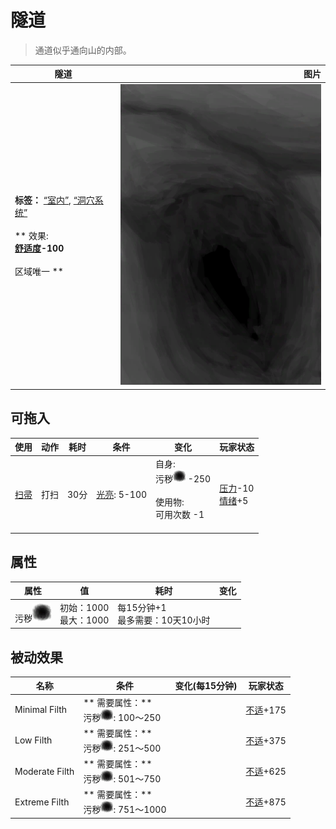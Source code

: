 # 隧道  
> 通道似乎通向山的内部。  
  
  隧道  |   图片   
 ----  |  ----:   
 **标签：**	[“室内”](tag_EnvIndoors.md), [“洞穴系统”](tag_EnvCaveSystem.md)<br><br>** 效果: **<br>[舒适度](Comfort.md)-100<br><br>** 区域唯一 **  |  ![](Sprite/NarrowTunnel.png)   
  
## 可拖入  
使用  |  动作  |  耗时  |  条件  |  变化  |  玩家状态  
----  |  ----  |  ----  |  ----  |  ----  |  ----  
[扫帚](Broom.md)  |  打扫  |  30分  |  [光亮](Light.md): 5-100  |  自身:<br>污秽<img decoding="async" src="Sprite/Dirt4.png" style="width:20px;">  -250<br><br>使用物:<br>可用次数  -1<br><br>  |  [压力](Stress.md)-10<br>[情绪](Morale.md)+5  
## 属性   
属性  |  值  |  耗时  |  变化  
----  |  ----  |  ----  |  ----  
污秽<img decoding="async" src="Sprite/Dirt4.png" style="width:30px;">  |  初始：1000<br>最大：1000  |  每15分钟+1<br>最多需要：10天10小时  |    
## 被动效果  
名称  |  条件  |  变化(每15分钟)  |  玩家状态  
----  |  ----  |  ----  |  ----  
Minimal Filth  |  ** 需要属性：**<br>污秽<img decoding="async" src="Sprite/Dirt4.png" style="width:20px;">: 100～250  |    |  [不适](Discomfort.md)+175  
Low Filth  |  ** 需要属性：**<br>污秽<img decoding="async" src="Sprite/Dirt4.png" style="width:20px;">: 251～500  |    |  [不适](Discomfort.md)+375  
Moderate Filth  |  ** 需要属性：**<br>污秽<img decoding="async" src="Sprite/Dirt4.png" style="width:20px;">: 501～750  |    |  [不适](Discomfort.md)+625  
Extreme Filth  |  ** 需要属性：**<br>污秽<img decoding="async" src="Sprite/Dirt4.png" style="width:20px;">: 751～1000  |    |  [不适](Discomfort.md)+875  
